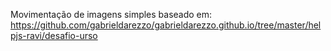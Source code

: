 Movimentação de imagens simples baseado em: https://github.com/gabrieldarezzo/gabrieldarezzo.github.io/tree/master/helpjs-ravi/desafio-urso
